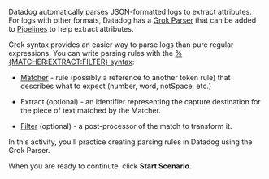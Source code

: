 Datadog automatically parses JSON-formatted logs to extract attributes. For logs with other formats, Datadog has a <a href="https://docs.datadoghq.com/logs/processing/processors/?tab=ui#grok-parser" target="_blank">Grok Parser</a> that can be added to <a href="https://docs.datadoghq.com/logs/processing/pipelines/" target="_blank">Pipelines</a> to help extract attributes.

Grok syntax provides an easier way to parse logs than pure regular expressions. You can write parsing rules with the <a href="https://docs.datadoghq.com/logs/processing/parsing/overview" target="_blank">%{MATCHER:EXTRACT:FILTER} syntax</a>:

- <a href="https://docs.datadoghq.com/logs/processing/parsing/?tab=matcher#matcher-and-filter" target="_blank">Matcher</a> - rule (possibly a reference to another token rule) that describes what to expect (number, word, notSpace, etc.)

- Extract (optional) - an identifier representing the capture destination for the piece of text matched by the Matcher.

- <a href="https://docs.datadoghq.com/logs/processing/parsing/?tab=filter#matcher-and-filter" target="_blank">Filter</a> (optional) -  a post-processor of the match to transform it.

In this activity, you'll practice creating parsing rules in Datadog using the Grok Parser.

When you are ready to continute, click **Start Scenario**.